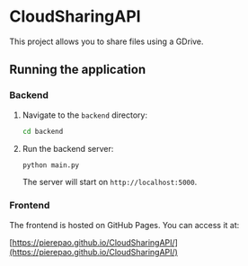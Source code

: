 # CloudSharingAPI

This project allows you to share files using a GDrive.

## Running the application

### Backend

1.  Navigate to the `backend` directory:
    ```sh
    cd backend
    ```
2.  Run the backend server:
    ```sh
    python main.py
    ```
    The server will start on `http://localhost:5000`.

### Frontend

The frontend is hosted on GitHub Pages. You can access it at:

[https://pierepao.github.io/CloudSharingAPI/](https://pierepao.github.io/CloudSharingAPI/)
